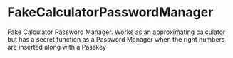 # FakeCalculatorPasswordManager
Fake Calculator Password Manager. Works as an approximating calculator but has a secret function as a Password Manager when the right numbers are inserted along with a Passkey
